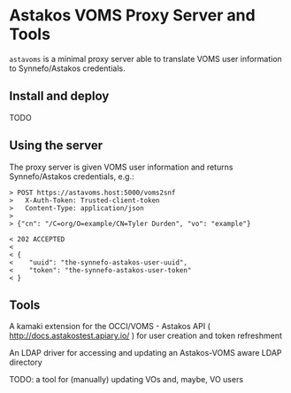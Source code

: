 Astakos VOMS Proxy Server and Tools
===================================

`astavoms` is a minimal proxy server able to translate VOMS user information to
Synnefo/Astakos credentials.

Install and deploy
------------------

TODO

Using the server
----------------

The proxy server is given VOMS user information and returns Synnefo/Astakos
credentials, e.g.:

```
> POST https://astavoms.host:5000/voms2snf
>   X-Auth-Token: Trusted-client-token
>   Content-Type: application/json
>
> {"cn": "/C=org/O=example/CN=Tyler Durden", "vo": "example"}

< 202 ACCEPTED
< 
< {
<    "uuid": "the-synnefo-astakos-user-uuid",
<    "token": "the-synnefo-astakos-user-token"
< }
```

Tools
-----

A kamaki extension for the OCCI/VOMS - Astakos API (
http://docs.astakostest.apiary.io/ ) for user creation and token refreshment

An LDAP driver for accessing and updating an Astakos-VOMS aware LDAP directory

TODO: a tool for (manually) updating VOs and, maybe, VO users
